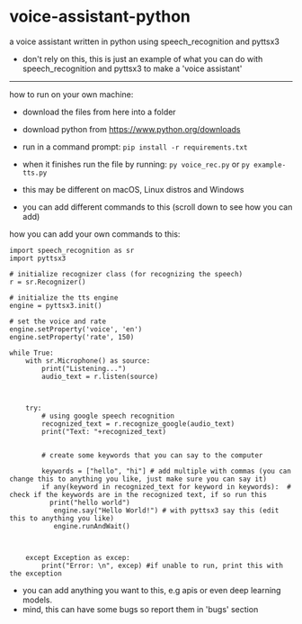 # voice-assistant-python
a voice assistant written in python using speech_recognition and pyttsx3

- don't rely on this, this is just an example of what you can do with speech_recognition and pyttsx3 to make a 'voice assistant'

-----------------------
how to run on your own machine:

- download the files from here into a folder

- download python from https://www.python.org/downloads

- run in a command prompt: `pip install -r requirements.txt`

- when it finishes run the file by running: `py voice_rec.py` or `py example-tts.py`
- this may be different on macOS, Linux distros and Windows

- you can add different commands to this (scroll down to see how you can add)



how you can add your own commands to this:



```
import speech_recognition as sr
import pyttsx3

# initialize recognizer class (for recognizing the speech)
r = sr.Recognizer()

# initialize the tts engine
engine = pyttsx3.init()

# set the voice and rate
engine.setProperty('voice', 'en')
engine.setProperty('rate', 150)

while True:
    with sr.Microphone() as source:
        print("Listening...")
        audio_text = r.listen(source)


  
    try:
        # using google speech recognition
        recognized_text = r.recognize_google(audio_text)
        print("Text: "+recognized_text)
        
        
        # create some keywords that you can say to the computer
        
        keywords = ["hello", "hi"] # add multiple with commas (you can change this to anything you like, just make sure you can say it)
        if any(keyword in recognized_text for keyword in keywords):  # check if the keywords are in the recognized text, if so run this
          print("hello world")
           engine.say("Hello World!") # with pyttsx3 say this (edit this to anything you like)
           engine.runAndWait()



    except Exception as excep:
        print("Error: \n", excep) #if unable to run, print this with the exception
```


- you can add anything you want to this, e.g apis or even deep learning models.
- mind, this can have some bugs so report them in 'bugs' section
